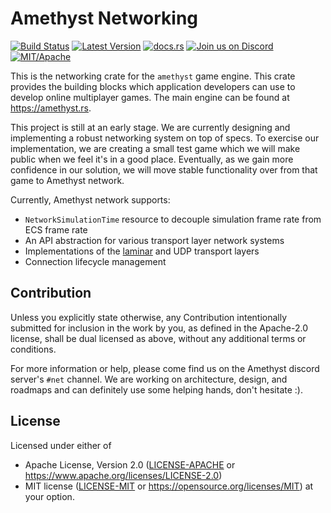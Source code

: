 # Amethyst Networking

[![Build Status][s2]][l2] [![Latest Version][s1]][l1] [![docs.rs][s4]][l4] [![Join us on Discord][s5]][l5] [![MIT/Apache][s3]][l3]

This is the networking crate for the `amethyst` game engine. This crate provides the building blocks which
application developers can use to develop online multiplayer games. The main engine can be found at https://amethyst.rs.

This project is still at an early stage. We are currently designing and implementing a robust networking system on
top of specs. To exercise our implementation, we are creating a small test game which we will make public when we feel
it's in a good place. Eventually, as we gain more confidence in our solution, we will move stable functionality over
from that game to Amethyst network.

Currently, Amethyst network supports:

- `NetworkSimulationTime` resource to decouple simulation frame rate from ECS frame rate
- An API abstraction for various transport layer network systems
- Implementations of the [laminar](https://github.com/amethyst/laminar) and UDP transport layers
- Connection lifecycle management

## Contribution

Unless you explicitly state otherwise, any Contribution intentionally submitted for inclusion in the work by you, as
defined in the Apache-2.0 license, shall be dual licensed as above, without any additional terms or conditions.

For more information or help, please come find us on the Amethyst discord server's `#net` channel. We are working on
architecture, design, and roadmaps and can definitely use some helping hands, don't hesitate :).

## License

Licensed under either of

- Apache License, Version 2.0 ([LICENSE-APACHE](docs/LICENSE-APACHE) or https://www.apache.org/licenses/LICENSE-2.0)
- MIT license ([LICENSE-MIT](docs/LICENSE-MIT) or https://opensource.org/licenses/MIT)
  at your option.

[l1]: https://crates.io/crates/amethyst_network
[l2]: https://jenkins.amethyst-engine.org/job/laminar/job/master/badge/icon
[l3]: docs/LICENSE-MIT
[l4]: https://docs.rs/amethyst_network/
[l5]: https://discord.gg/GnP5Whs
[s1]: https://img.shields.io/crates/v/amethyst_network.svg
[s2]: https://jenkins.amethyst-engine.org/buildStatus/icon?job=amethyst%2Fmaster
[s3]: https://img.shields.io/badge/license-MIT%2FApache-blue.svg
[s4]: https://docs.rs/amethyst_network/badge.svg
[s5]: https://img.shields.io/discord/425678876929163284.svg?logo=discord
